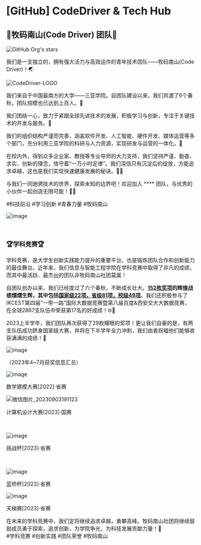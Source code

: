 # [GitHub] CodeDriver & Tech Hub

## 🐳牧码南山(Code Driver) 团队🐳

​![GitHub Org's stars](https://img.shields.io/github/stars/CodeDriver-Of-Sanya)​

我们是一支独立的，拥有强大活力与高效运作的青年技术团队——牧码南山(Code Driver)！🌏

​![CodeDriver-LOGO](assets/CodeDriver-LOGO-20230903184943-h6lvaqm.png)

我们来自于中国最南方的大学——三亚学院。自团队建设以来，我们共渡了6个春秋，团队规模也已达到上百人。🤩

我们团结一心，致力于紧跟全球先进技术的发展，积极学习与创新，专注于关键技术的开发与服务。🤗

我们的组织结构严谨而完善，涵盖软件开发、人工智能、硬件开发、媒体运营等多个部门，充分利用三亚学院的科研与人力资源，实现研发与运营的一体化。🔧

在校内外，得到众多企业家、教授等专业导师的大力支持，我们坚持严谨、勤奋、求实、创新的理念，恪守着“一万小时定律”。我们深信只有沉淀后的绽放，方能追求卓越，这也是我们实现快速健康发展的秘诀。🌱💪

与我们一同驰骋技术的世界，探索未知的边界吧！欢迎加入 **** 团队，与优秀的小伙伴一起创造无限可能！🤝🦾

#科技前沿 #学习创新 #青春力量 #牧码南山

​![image](assets/image-20230903190000-mmnb3lo.png)​

‍

### 🏆学科竞赛🏆

学科竞赛，是大学生创新实践能力提升的重要平台，也是锻炼团队合作和创新能力的最佳舞台。近年来，我们信息与智能工程学院在学科竞赛中取得了非凡的成绩，而其中最活跃、最杰出的团队非牧码南山社团莫属！

自团队创办以来，我们已经度过了六个春秋，不断成长壮大。**<u>152枚奖项</u>**的辉煌战绩熠熠生辉，其中包括**<u>国家级22项，省级81项，校级49项</u>**。我们还积极参与了IKCEST第四届“一带一路”国际大数据竞赛暨第八届百度&西安交大大数据竞赛，在全球2867支队伍中荣获第17名的好成绩！🌐🏅

2023上半学年，我们团队再次获得了29枚耀眼的奖项！更让我们自豪的是，有两支队伍成功跻身国家级大赛，并将在下半学年全力冲刺，我们由衷祝福他们能够收获满满的成绩！🏅

​![image](assets/image-20230903190553-ugp5fg8.png)​

（2023年4~7月获奖信息汇总）

​![image](assets/image-20230903190700-u7xq16o.png)​

数学建模大赛[2022]·省赛

​![微信图片_20230903191123](assets/微信图片_20230903191123-20230903191149-41q6z9b.jpg)​

计算机设计大赛[2023]·国赛

​

![image](assets/image-20230903190850-ouuhfdj.png)​

挑战杯[2023]·省赛

​

![image](assets/image-20230903190924-evlelih.png)​

蓝桥杯[2023]·省赛

​![image](assets/image-20230903191242-tad6etd.png)​

天梯赛[2023]·省赛

在未来的学科竞赛中，我们定将继续追求卓越，勇攀高峰。牧码南山社团将继续鼓励成员勇于探索，追求创新，为学院争光，为科技发展贡献力量！🌱  
#学科竞赛 #创新实践 #团队荣誉 #牧码南山

‍
